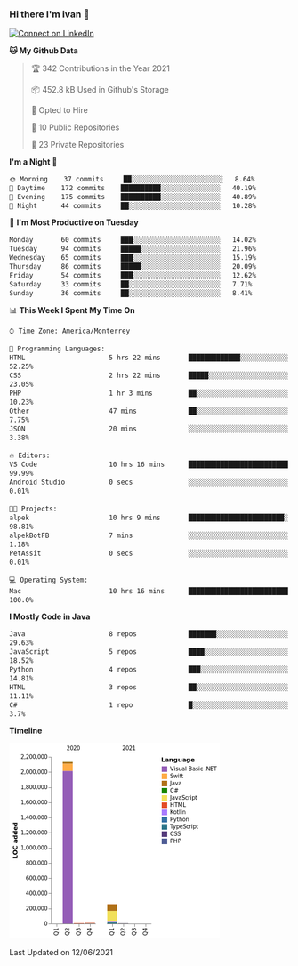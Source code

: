 ### Hi there I'm ivan 👋
[![Connect on LinkedIn](https://img.shields.io/badge/--linkedin?label=LinkedIn&logo=LinkedIn&style=social)](https://www.linkedin.com/in/ivanjtm)
<!--START_SECTION:waka-->
**🐱 My Github Data** 

> 🏆 342 Contributions in the Year 2021
 > 
> 📦 452.8 kB Used in Github's Storage 
 > 
> 💼 Opted to Hire
 > 
> 📜 10 Public Repositories 
 > 
> 🔑 23 Private Repositories  
 > 
**I'm a Night 🦉** 

```text
🌞 Morning    37 commits     ██░░░░░░░░░░░░░░░░░░░░░░░   8.64% 
🌆 Daytime    172 commits    ██████████░░░░░░░░░░░░░░░   40.19% 
🌃 Evening    175 commits    ██████████░░░░░░░░░░░░░░░   40.89% 
🌙 Night      44 commits     ██░░░░░░░░░░░░░░░░░░░░░░░   10.28%

```
📅 **I'm Most Productive on Tuesday** 

```text
Monday       60 commits     ███░░░░░░░░░░░░░░░░░░░░░░   14.02% 
Tuesday      94 commits     █████░░░░░░░░░░░░░░░░░░░░   21.96% 
Wednesday    65 commits     ███░░░░░░░░░░░░░░░░░░░░░░   15.19% 
Thursday     86 commits     █████░░░░░░░░░░░░░░░░░░░░   20.09% 
Friday       54 commits     ███░░░░░░░░░░░░░░░░░░░░░░   12.62% 
Saturday     33 commits     ██░░░░░░░░░░░░░░░░░░░░░░░   7.71% 
Sunday       36 commits     ██░░░░░░░░░░░░░░░░░░░░░░░   8.41%

```


📊 **This Week I Spent My Time On** 

```text
⌚︎ Time Zone: America/Monterrey

💬 Programming Languages: 
HTML                     5 hrs 22 mins       █████████████░░░░░░░░░░░░   52.25% 
CSS                      2 hrs 22 mins       █████░░░░░░░░░░░░░░░░░░░░   23.05% 
PHP                      1 hr 3 mins         ██░░░░░░░░░░░░░░░░░░░░░░░   10.23% 
Other                    47 mins             ██░░░░░░░░░░░░░░░░░░░░░░░   7.75% 
JSON                     20 mins             ░░░░░░░░░░░░░░░░░░░░░░░░░   3.38%

🔥 Editors: 
VS Code                  10 hrs 16 mins      █████████████████████████   99.99% 
Android Studio           0 secs              ░░░░░░░░░░░░░░░░░░░░░░░░░   0.01%

🐱‍💻 Projects: 
alpek                    10 hrs 9 mins       ████████████████████████░   98.81% 
alpekBotFB               7 mins              ░░░░░░░░░░░░░░░░░░░░░░░░░   1.18% 
PetAssit                 0 secs              ░░░░░░░░░░░░░░░░░░░░░░░░░   0.01%

💻 Operating System: 
Mac                      10 hrs 16 mins      █████████████████████████   100.0%

```

**I Mostly Code in Java** 

```text
Java                     8 repos             ███████░░░░░░░░░░░░░░░░░░   29.63% 
JavaScript               5 repos             ████░░░░░░░░░░░░░░░░░░░░░   18.52% 
Python                   4 repos             ███░░░░░░░░░░░░░░░░░░░░░░   14.81% 
HTML                     3 repos             ██░░░░░░░░░░░░░░░░░░░░░░░   11.11% 
C#                       1 repo              █░░░░░░░░░░░░░░░░░░░░░░░░   3.7%

```


**Timeline**

![Chart not found](https://raw.githubusercontent.com/ivanjtm/ivanjtm/main/charts/bar_graph.png) 


 Last Updated on 12/06/2021
<!--END_SECTION:waka-->

<!--
<p align="center">
  <img src ="https://github-readme-stats.vercel.app/api?username=ivanjtm&show_icons=true&count_private=true&theme=default&hide_border=true&include_all_commits=true?count_private=true">
  <img src ="https://github-readme-stats.vercel.app/api/top-langs/?username=ivanjtm&layout=compact&hide_border=true&langs_count=50">
  <img src="https://github-readme-stats.vercel.app/api/wakatime?username=ivanjtm&hide_border=true"> 
</p>
-->
